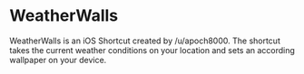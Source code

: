 # WeatherWalls

WeatherWalls is an iOS Shortcut created by /u/apoch8000. The shortcut takes the current weather conditions on your location and sets an according wallpaper on your device.
